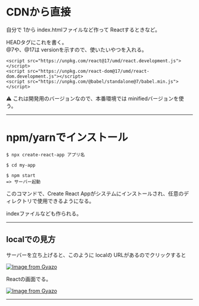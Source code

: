 # CDNから直接
自分で 1から index.htmlファイルなど作って Reactするときなど。  

HEADタグにこれを書く。  
@7や、@17は versionを示すので、使いたいやつを入れる。
~~~
<script src="https://unpkg.com/react@17/umd/react.development.js"></script>
<script src="https://unpkg.com/react-dom@17/umd/react-dom.development.js"></script>
<script src="https://unpkg.com/@babel/standalone@7/babel.min.js"></script>
~~~
⚠️ これは開発用のバージョンなので、本番環境では minifiedバージョンを使う。
***

# npm/yarnでインストール
~~~
$ npx create-react-app アプリ名

$ cd my-app

$ npm start
=> サーバー起動
~~~
このコマンドで、Create React Appがシステムにインストールされ、任意のディレクトリで使用できるようになる。

indexファイルなども作られる。
***

## localでの見方
サーバーを立ち上げると、このように localの URLがあるのでクリックすると

[![Image from Gyazo](https://i.gyazo.com/5f6f38c5903d571f4f185714886b52c9.png)](https://gyazo.com/5f6f38c5903d571f4f185714886b52c9)

Reactの画面でる。

[![Image from Gyazo](https://i.gyazo.com/2eaaeea621dc85bc99c3dd3af47e7f5e.png)](https://gyazo.com/2eaaeea621dc85bc99c3dd3af47e7f5e)
***
